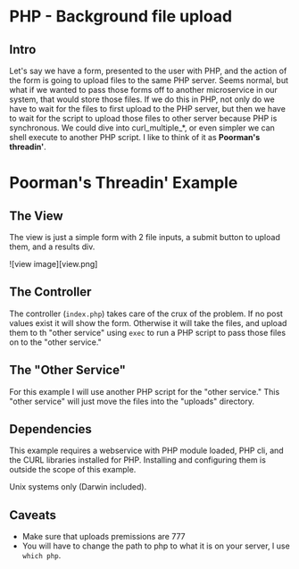 # PHP - Background file upload

## Intro

Let's say we have a form, presented to the user with PHP, and the action of the form is going to upload files to the same PHP server.  Seems normal, but what if we wanted to pass those forms off to another microservice in our system, that would store those files.  If we do this in PHP, not only do we have to wait for the files to first upload to the PHP server, but then we have to wait for the script to upload those files to other server because PHP is synchronous.  We could dive into curl_multiple_*, or even simpler we can shell execute to another PHP script.  I like to think of it as **Poorman's threadin'**.

# Poorman's Threadin' Example

## The View

The view is just a simple form with 2 file inputs, a submit button to upload them, and a results div.

![view image][view.png]

## The Controller

The controller (`index.php`) takes care of the crux of the problem.  If no post values exist it will show the form.  Otherwise it will take the files, and upload them to th "other service" using `exec` to run a PHP script to pass those files on to the "other service."  

## The "Other Service"

For this example I will use another PHP script for the "other service."  This "other service" will just move the files into the "uploads" directory.  

## Dependencies

This example requires a webservice with PHP module loaded, PHP cli, and the CURL libraries installed for PHP.  Installing and configuring them is outside the scope of this example.  

Unix systems only (Darwin included).

## Caveats

- Make sure that uploads premissions are 777
- You will have to change the path to php to what it is on your server, I use `which php`.
